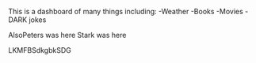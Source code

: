 This is a dashboard of many things including:
-Weather
-Books
-Movies
-DARK jokes

AlsoPeters was here
Stark was here

LKMFBSdkgbkSDG
